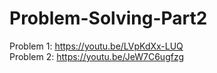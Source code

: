 # Problem-Solving-Part2
Problem 1: https://youtu.be/LVpKdXx-LUQ </br>
Problem 2: https://youtu.be/JeW7C6ugfzg </br>
